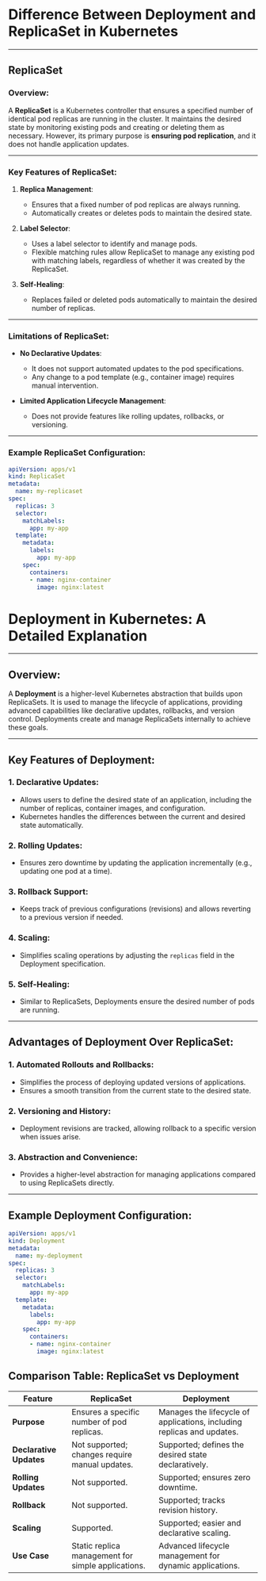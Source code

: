 # Difference Between Deployment and ReplicaSet in Kubernetes

---

## **ReplicaSet**

### Overview:
A **ReplicaSet** is a Kubernetes controller that ensures a specified number of identical pod replicas are running in the cluster. It maintains the desired state by monitoring existing pods and creating or deleting them as necessary. However, its primary purpose is **ensuring pod replication**, and it does not handle application updates.

---

### Key Features of ReplicaSet:
1. **Replica Management**:
   - Ensures that a fixed number of pod replicas are always running.
   - Automatically creates or deletes pods to maintain the desired state.

2. **Label Selector**:
   - Uses a label selector to identify and manage pods.
   - Flexible matching rules allow ReplicaSet to manage any existing pod with matching labels, regardless of whether it was created by the ReplicaSet.

3. **Self-Healing**:
   - Replaces failed or deleted pods automatically to maintain the desired number of replicas.

---

### Limitations of ReplicaSet:
- **No Declarative Updates**:
  - It does not support automated updates to the pod specifications.
  - Any change to a pod template (e.g., container image) requires manual intervention.

- **Limited Application Lifecycle Management**:
  - Does not provide features like rolling updates, rollbacks, or versioning.

---

### Example ReplicaSet Configuration:
```yaml
apiVersion: apps/v1
kind: ReplicaSet
metadata:
  name: my-replicaset
spec:
  replicas: 3
  selector:
    matchLabels:
      app: my-app
  template:
    metadata:
      labels:
        app: my-app
    spec:
      containers:
      - name: nginx-container
        image: nginx:latest
```

# Deployment in Kubernetes: A Detailed Explanation

---

## **Overview**:
A **Deployment** is a higher-level Kubernetes abstraction that builds upon ReplicaSets. It is used to manage the lifecycle of applications, providing advanced capabilities like declarative updates, rollbacks, and version control. Deployments create and manage ReplicaSets internally to achieve these goals.

---

## **Key Features of Deployment**:

### **1. Declarative Updates**:
- Allows users to define the desired state of an application, including the number of replicas, container images, and configuration.
- Kubernetes handles the differences between the current and desired state automatically.

### **2. Rolling Updates**:
- Ensures zero downtime by updating the application incrementally (e.g., updating one pod at a time).

### **3. Rollback Support**:
- Keeps track of previous configurations (revisions) and allows reverting to a previous version if needed.

### **4. Scaling**:
- Simplifies scaling operations by adjusting the `replicas` field in the Deployment specification.

### **5. Self-Healing**:
- Similar to ReplicaSets, Deployments ensure the desired number of pods are running.

---

## **Advantages of Deployment Over ReplicaSet**:

### **1. Automated Rollouts and Rollbacks**:
- Simplifies the process of deploying updated versions of applications.
- Ensures a smooth transition from the current state to the desired state.

### **2. Versioning and History**:
- Deployment revisions are tracked, allowing rollback to a specific version when issues arise.

### **3. Abstraction and Convenience**:
- Provides a higher-level abstraction for managing applications compared to using ReplicaSets directly.

---

## **Example Deployment Configuration**:

```yaml
apiVersion: apps/v1
kind: Deployment
metadata:
  name: my-deployment
spec:
  replicas: 3
  selector:
    matchLabels:
      app: my-app
  template:
    metadata:
      labels:
        app: my-app
    spec:
      containers:
      - name: nginx-container
        image: nginx:latest
```

## Comparison Table: ReplicaSet vs Deployment

| **Feature**            | **ReplicaSet**                                     | **Deployment**                                       |
|------------------------|---------------------------------------------------|----------------------------------------------------|
| **Purpose**            | Ensures a specific number of pod replicas.        | Manages the lifecycle of applications, including replicas and updates. |
| **Declarative Updates**| Not supported; changes require manual updates.    | Supported; defines the desired state declaratively. |
| **Rolling Updates**    | Not supported.                                    | Supported; ensures zero downtime.                 |
| **Rollback**           | Not supported.                                    | Supported; tracks revision history.               |
| **Scaling**            | Supported.                                        | Supported; easier and declarative scaling.        |
| **Use Case**           | Static replica management for simple applications.| Advanced lifecycle management for dynamic applications. |


